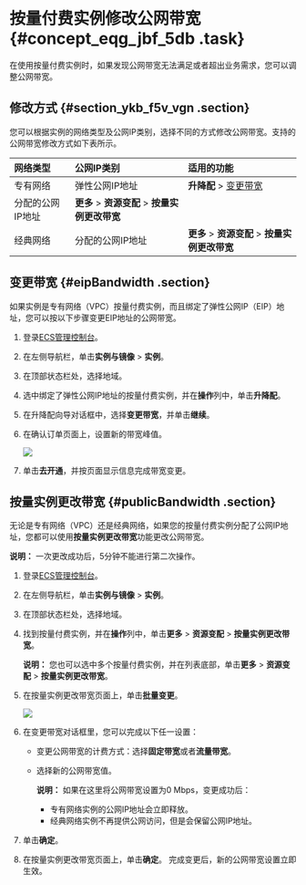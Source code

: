 # 按量付费实例修改公网带宽 {#concept_eqg_jbf_5db .task}

在使用按量付费实例时，如果发现公网带宽无法满足或者超出业务需求，您可以调整公网带宽。

## 修改方式 {#section_ykb_f5v_vgn .section}

您可以根据实例的网络类型及公网IP类别，选择不同的方式修改公网带宽。支持的公网带宽修改方式如下表所示。

|网络类型|公网IP类别|适用的功能|
|:---|:-----|:----|
|专有网络|弹性公网IP地址|**升降配** \> [变更带宽](#eipBandwidth)|
|分配的公网IP地址|**更多** \> **资源变配** \> **按量实例更改带宽**|
|经典网络|分配的公网IP地址|**更多** \> **资源变配** \> **按量实例更改带宽**|

## 变更带宽 {#eipBandwidth .section}

如果实例是专有网络（VPC）按量付费实例，而且绑定了弹性公网IP（EIP）地址，您可以按以下步骤变更EIP地址的公网带宽。

1.  登录[ECS管理控制台](https://ecs.console.aliyun.com)。
2.  在左侧导航栏，单击**实例与镜像** \> **实例**。
3.  在顶部状态栏处，选择地域。
4.  选中绑定了弹性公网IP地址的按量付费实例，并在**操作**列中，单击**升降配**。
5.  在升降配向导对话框中，选择**变更带宽**，并单击**继续**。
6.  在确认订单页面上，设置新的带宽峰值。 

    ![](http://static-aliyun-doc.oss-cn-hangzhou.aliyuncs.com/assets/img/9646/15668997495429_zh-CN.png)

7.  单击**去开通**，并按页面显示信息完成带宽变更。

## 按量实例更改带宽 {#publicBandwidth .section}

无论是专有网络（VPC）还是经典网络，如果您的按量付费实例分配了公网IP地址，您都可以使用**按量实例更改带宽**功能更改公网带宽。

**说明：** 一次更改成功后，5分钟不能进行第二次操作。

1.  登录[ECS管理控制台](https://ecs.console.aliyun.com)。
2.  在左侧导航栏，单击**实例与镜像** \> **实例**。
3.  在顶部状态栏处，选择地域。
4.  找到按量付费实例，并在**操作**列中，单击**更多** \> **资源变配** \> **按量实例更改带宽**。 

    **说明：** 您也可以选中多个按量付费实例，并在列表底部，单击**更多** \> **资源变配** \> **按量实例更改带宽**。

5.  在按量实例更改带宽页面上，单击**批量变更**。 

    ![](http://static-aliyun-doc.oss-cn-hangzhou.aliyuncs.com/assets/img/9646/15668997495430_zh-CN.png)

6.  在变更带宽对话框里，您可以完成以下任一设置： 
    -   变更公网带宽的计费方式：选择**固定带宽**或者**流量带宽**。
    -   选择新的公网带宽值。

        **说明：** 如果在这里将公网带宽设置为0 Mbps，变更成功后：

        -   专有网络实例的公网IP地址会立即释放。
        -   经典网络实例不再提供公网访问，但是会保留公网IP地址。
7.  单击**确定**。
8.  在按量实例更改带宽页面上，单击**确定**。 完成变更后，新的公网带宽设置立即生效。

